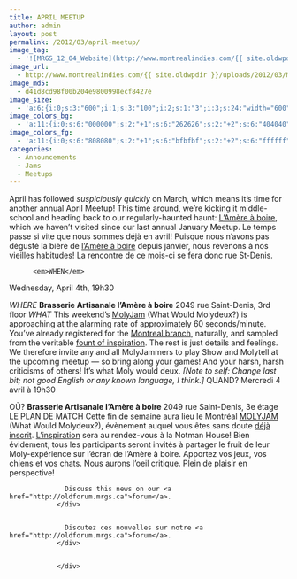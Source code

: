 ```yaml
---
title: APRIL MEETUP
author: admin
layout: post
permalink: /2012/03/april-meetup/
image_tag:
  - '![MRGS_12_04_Website](http://www.montrealindies.com/{{ site.oldwpdir }}/uploads/2012/03/MRGS_12_04_Website.png?w=840)'
image_url:
  - http://www.montrealindies.com/{{ site.oldwpdir }}/uploads/2012/03/MRGS_12_04_Website.png
image_md5:
  - d41d8cd98f00b204e9800998ecf8427e
image_size:
  - 'a:6:{i:0;s:3:"600";i:1;s:3:"100";i:2;s:1:"3";i:3;s:24:"width="600" height="100"";s:4:"bits";s:1:"8";s:4:"mime";s:9:"image/png";}'
image_colors_bg:
  - 'a:11:{i:0;s:6:"000000";s:2:"+1";s:6:"262626";s:2:"+2";s:6:"404040";s:2:"+3";s:6:"808080";s:2:"+4";s:6:"bfbfbf";s:2:"+5";s:6:"e6e6e6";i:-1;s:6:"000000";i:-2;s:6:"000000";i:-3;s:6:"000000";i:-4;s:6:"000000";i:-5;s:6:"000000";}'
image_colors_fg:
  - 'a:11:{i:0;s:6:"808080";s:2:"+1";s:6:"bfbfbf";s:2:"+2";s:6:"ffffff";s:2:"+3";s:6:"000000";s:2:"+4";s:6:"000000";s:2:"+5";s:6:"000000";i:-1;s:6:"808080";i:-2;s:6:"808080";i:-3;s:6:"808080";i:-4;s:6:"808080";i:-5;s:6:"808080";}'
categories:
  - Announcements
  - Jams
  - Meetups
---
```


April has followed <em>suspiciously quickly</em> on March, which means it&#8217;s time for another annual April Meetup! This time around, we&#8217;re kicking it middle-school and heading back to our regularly-haunted haunt: <a href="http://www.amereaboire.com/">L&#8217;Amère à boire</a>, which we haven&#8217;t visited since our last annual January Meetup.</div>
Le temps passe si vite que nous sommes déjà en avril! Puisque nous n&#8217;avons pas dégusté la bière de <a href="http://www.amereaboire.com/">l&#8217;Amère à boire</a> depuis janvier, nous revenons à nos vieilles habitudes! La rencontre de ce mois-ci se fera donc rue St-Denis.</div>
        </div>

          <em>WHEN</em>
 Wednesday, April 4th, 19h30</p> <p>
            <em>WHERE</em>
 <strong>Brasserie Artisanale l’Amère à boire</strong>
 2049 rue Saint-Denis, 3rd floor
<em>WHAT</em>
 This weekend&#8217;s <a href="http://www.whatwouldmolydeux.com/">MolyJam</a> (What Would Molydeux?) is approaching at the alarming rate of approximately 60 seconds/minute. You&#8217;ve already registered for the <a href="http://www.facebook.com/events/274617842613476/">Montreal branch</a>, naturally, and sampled from the veritable <a href="http://docs.google.com/spreadsheet/ccc?key=0AmKS9o_SW0ovdHZDYWVHb0lOa1NJV3FST3h3UGFOTFE#gid=0">fount of inspiration</a>. The rest is just details and feelings.
We therefore invite any and all MolyJammers to play Show and Molytell at the upcoming meetup &#8212; so bring along your games! And your harsh, harsh criticisms of others! It&#8217;s what Moly would deux.
<em>[Note to self: Change last bit; not good English or any known language, I think.]</em></div>
              QUAND?
 Mercredi 4 avril à 19h30</p> <p>
                OÙ?
 <strong>Brasserie Artisanale l’Amère à boire</strong>
 2049 rue Saint-Denis, 3e étage
LE PLAN DE MATCH
 Cette fin de semaine aura lieu le Montréal <a href="http://www.whatwouldmolydeux.com/">MOLYJAM</a> (What Would Molydeux?), évènement auquel vous êtes sans doute <a href="http://www.facebook.com/events/274617842613476/">déjà inscrit</a>. <a href="http://docs.google.com/spreadsheet/ccc?key=0AmKS9o_SW0ovdHZDYWVHb0lOa1NJV3FST3h3UGFOTFE#gid=0">L&#8217;inspiration</a> sera au rendez-vous à la Notman House!
Bien évidement, tous les participants seront invités à partager le fruit de leur Moly-expérience sur l&#8217;écran de l&#8217;Amère à boire. Apportez vos jeux, vos chiens et vos chats. Nous aurons l&#8217;oeil critique. Plein de plaisir en perspective!</div>
                </div>

                  Discuss this news on our <a href="http://oldforum.mrgs.ca">forum</a>.
                </div>
                
                
                  Discutez ces nouvelles sur notre <a href="http://oldforum.mrgs.ca">forum</a>.
                </div>
                
                
                </div>
